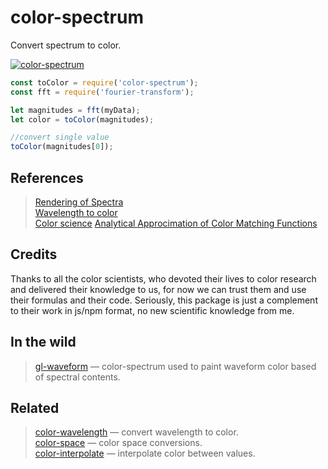 # color-spectrum

Convert spectrum to color.

[![color-spectrum](https://raw.githubusercontent.com/audio-lab/color-spectrum/gh-pages/preview.png "color-spectrum")](http://audio-lab.github.io/color-spectrum/)

```js
const toColor = require('color-spectrum');
const fft = require('fourier-transform');

let magnitudes = fft(myData);
let color = toColor(magnitudes);

//convert single value
toColor(magnitudes[0]);
```

## References

> [Rendering of Spectra](https://www.fourmilab.ch/documents/specrend/)<br/>
> [Wavelength to color](https://academo.org/demos/wavelength-to-colour-relationship/)<br/>
> [Color science](http://www.midnightkite.com/color.html)
> [Analytical Approcimation of Color Matching Functions](http://jcgt.org/published/0002/02/01/paper.pdf)

## Credits

Thanks to all the color scientists, who devoted their lives to color research and delivered their knowledge to us, for now we can trust them and use their formulas and their code. Seriously, this package is just a complement to their work in js/npm format, no new scientific knowledge from me.

## In the wild

> [gl-waveform](https://github.com/audio-lab/gl-waveform) — color-spectrum used to paint waveform color based of spectral contents.

## Related

> [color-wavelength](https://github.com/dfcreative/color-wavelength) — convert wavelength to color.<br/>
> [color-space](https://github.com/scijs/color-space) — color space conversions.<br/>
> [color-interpolate](https://github.com/dfcreative/color-interpolate) — interpolate color between values.<br/>